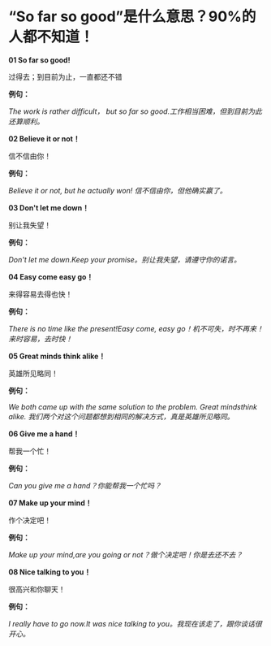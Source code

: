 # “So far so good”是什么意思？90%的人都不知道！

**01 So far so good!**

过得去；到目前为止，一直都还不错

**例句：**

_The work is rather difficult， but so far so good.工作相当困难，但到目前为此还算顺利。_

**02 Believe it or not！**

信不信由你！

**例句：**

_Believe it or not, but he actually won! 信不信由你，但他确实赢了。_

**03 Don't let me down！**

别让我失望！

**例句：**

_Don't let me down.Keep your promise。别让我失望，请遵守你的诺言。_

**04 Easy come easy go！**

来得容易去得也快！

**例句：**

_There is no time like the present!Easy come, easy go！机不可失，时不再来！来时容易，去时快！_

**05 Great minds think alike！**

英雄所见略同！

**例句：**

_We both came up with the same solution to the problem. Great mindsthink alike. 我们两个对这个问题都想到相同的解决方式，真是英雄所见略同。_

**06 Give me a hand！**

帮我一个忙！

**例句：**

_Can you give me a hand？你能帮我一个忙吗？_

**07 Make up your mind！**

作个决定吧！

**例句：**

_Make up your mind,are you going or not？做个决定吧！你是去还不去？_

**08 Nice talking to you！**

很高兴和你聊天！

**例句：**

_I really have to go now.It was nice talking to you。我现在该走了，跟你谈话很开心。_
